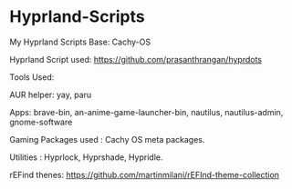 # Hyprland-Scripts
My Hyprland Scripts
Base: Cachy-OS

Hyprland Script used: https://github.com/prasanthrangan/hyprdots

Tools Used:

AUR helper: yay, paru

Apps: brave-bin, an-anime-game-launcher-bin, nautilus, nautilus-admin, gnome-software

Gaming Packages used : Cachy OS meta packages.

Utilities : Hyprlock, Hyprshade, Hypridle.

rEFind thenes: https://github.com/martinmilani/rEFInd-theme-collection
